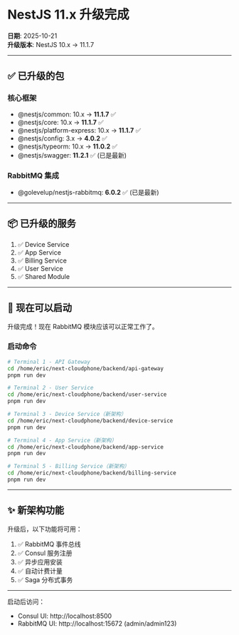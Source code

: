 # NestJS 11.x 升级完成

**日期**: 2025-10-21  
**升级版本**: NestJS 10.x → 11.1.7  

---

## ✅ 已升级的包

### 核心框架
- @nestjs/common: 10.x → **11.1.7** ✅
- @nestjs/core: 10.x → **11.1.7** ✅
- @nestjs/platform-express: 10.x → **11.1.7** ✅
- @nestjs/config: 3.x → **4.0.2** ✅
- @nestjs/typeorm: 10.x → **11.0.2** ✅
- @nestjs/swagger: **11.2.1** ✅ (已是最新)

### RabbitMQ 集成
- @golevelup/nestjs-rabbitmq: **6.0.2** ✅ (已是最新)

---

## 📦 已升级的服务

1. ✅ Device Service
2. ✅ App Service  
3. ✅ Billing Service
4. ✅ User Service
5. ✅ Shared Module

---

## 🚀 现在可以启动

升级完成！现在 RabbitMQ 模块应该可以正常工作了。

### 启动命令

```bash
# Terminal 1 - API Gateway
cd /home/eric/next-cloudphone/backend/api-gateway
pnpm run dev

# Terminal 2 - User Service
cd /home/eric/next-cloudphone/backend/user-service
pnpm run dev

# Terminal 3 - Device Service（新架构）
cd /home/eric/next-cloudphone/backend/device-service
pnpm run dev

# Terminal 4 - App Service（新架构）
cd /home/eric/next-cloudphone/backend/app-service
pnpm run dev

# Terminal 5 - Billing Service（新架构）
cd /home/eric/next-cloudphone/backend/billing-service
pnpm run dev
```

---

## ✨ 新架构功能

升级后，以下功能将可用：

1. ✅ RabbitMQ 事件总线
2. ✅ Consul 服务注册
3. ✅ 异步应用安装
4. ✅ 自动计费计量
5. ✅ Saga 分布式事务

---

启动后访问：
- Consul UI: http://localhost:8500
- RabbitMQ UI: http://localhost:15672 (admin/admin123)




